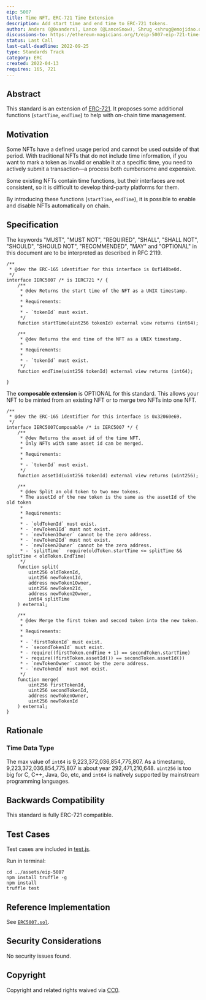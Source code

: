 ```yaml
---
eip: 5007
title: Time NFT, ERC-721 Time Extension
description: Add start time and end time to ERC-721 tokens.
author: Anders (@0xanders), Lance (@LanceSnow), Shrug <shrug@emojidao.org>
discussions-to: https://ethereum-magicians.org/t/eip-5007-eip-721-time-extension/8924
status: Last Call
last-call-deadline: 2022-09-25
type: Standards Track
category: ERC
created: 2022-04-13
requires: 165, 721
---
```


## Abstract

This standard is an extension of [ERC-721](./eip-721.md). It proposes some additional functions (`startTime`, `endTime`) to help with on-chain time management.

## Motivation

Some NFTs have a defined usage period and cannot be used outside of that period. With traditional NFTs that do not include time information, if you want to mark a token as invalid or enable it at a specific time, you need to actively submit a transaction—a process both cumbersome and expensive.

Some existing NFTs contain time functions, but their interfaces are not consistent, so it is difficult to develop third-party platforms for them.

By introducing these functions (`startTime`, `endTime`), it is possible to enable and disable NFTs automatically on chain.

## Specification

The keywords "MUST", "MUST NOT", "REQUIRED", "SHALL", "SHALL NOT", "SHOULD", "SHOULD NOT", "RECOMMENDED", "MAY" and "OPTIONAL" in this document are to be interpreted as described in RFC 2119.

```solidity
/**
 * @dev the ERC-165 identifier for this interface is 0xf140be0d.
 */
interface IERC5007 /* is IERC721 */ {
    /**
     * @dev Returns the start time of the NFT as a UNIX timestamp.
     *
     * Requirements:
     *
     * - `tokenId` must exist.
     */
    function startTime(uint256 tokenId) external view returns (int64);
    
    /**
     * @dev Returns the end time of the NFT as a UNIX timestamp.
     *
     * Requirements:
     *
     * - `tokenId` must exist.
     */
    function endTime(uint256 tokenId) external view returns (int64);

}
```

The **composable extension** is OPTIONAL for this standard. This allows your NFT to be minted from an existing NFT or to merge two NFTs into one NFT.

```solidity
/**
 * @dev the ERC-165 identifier for this interface is 0x32060e69.
 */
interface IERC5007Composable /* is IERC5007 */ {
    /**
     * @dev Returns the asset id of the time NFT.
     * Only NFTs with same asset id can be merged.
     * 
     * Requirements:
     *
     * - `tokenId` must exist.
     */
    function assetId(uint256 tokenId) external view returns (uint256);

    /**
     * @dev Split an old token to two new tokens.
     * The assetId of the new token is the same as the assetId of the old token
     *
     * Requirements:
     *
     * - `oldTokenId` must exist.
     * - `newToken1Id` must not exist.
     * - `newToken1Owner` cannot be the zero address.
     * - `newToken2Id` must not exist.
     * - `newToken2Owner` cannot be the zero address.
     * - `splitTime`  require(oldToken.startTime <= splitTime && splitTime < oldToken.EndTime)
     */
    function split(
        uint256 oldTokenId,
        uint256 newToken1Id,
        address newToken1Owner,
        uint256 newToken2Id,
        address newToken2Owner,
        int64 splitTime
    ) external;

    /**
     * @dev Merge the first token and second token into the new token.
     *
     * Requirements:
     *
     * - `firstTokenId` must exist.
     * - `secondTokenId` must exist.
     * - require((firstToken.endTime + 1) == secondToken.startTime)
     * - require((firstToken.assetId()) == secondToken.assetId())
     * - `newTokenOwner` cannot be the zero address.
     * - `newTokenId` must not exist.
     */
    function merge(
        uint256 firstTokenId,
        uint256 secondTokenId,
        address newTokenOwner,
        uint256 newTokenId
    ) external;
}
```

## Rationale

### Time Data Type

The max value of `int64` is 9,223,372,036,854,775,807. As a timestamp, 9,223,372,036,854,775,807 is about year 292,471,210,648. `uint256` is too big for C, C++, Java, Go, etc, and `int64` is natively supported by mainstream programming languages.

## Backwards Compatibility

This standard is fully ERC-721 compatible.

## Test Cases

Test cases are included in [test.js](../assets/eip-5007/test/test.js). 

Run in terminal:

```shell
cd ../assets/eip-5007
npm install truffle -g
npm install
truffle test
```
 
## Reference Implementation

See [`ERC5007.sol`](../assets/eip-5007/contracts/ERC5007.sol).

## Security Considerations

No security issues found.

## Copyright

Copyright and related rights waived via [CC0](../LICENSE.md).
